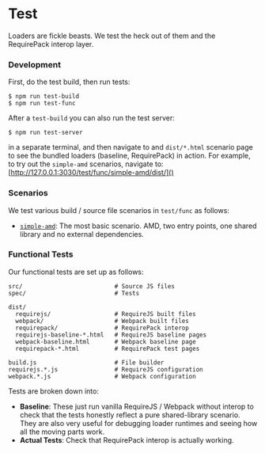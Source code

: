 Test
====

Loaders are fickle beasts. We test the heck out of them and the RequirePack
interop layer.

### Development

First, do the test build, then run tests:

```
$ npm run test-build
$ npm run test-func
```

After a `test-build` you can also run the test server:

```
$ npm run test-server
```

in a separate terminal, and then navigate to and `dist/*.html` scenario page
to see the bundled loaders (baseline, RequirePack) in action. For example,
to try out the `simple-amd` scenarios, navigate to:
[http://127.0.0.1:3030/test/func/simple-amd/dist/]()

### Scenarios

We test various build / source file scenarios in `test/func` as follows:

* [`simple-amd`](test/func/simple-amd): The most basic scenario. AMD, two entry
  points, one shared library and no external dependencies.

### Functional Tests

Our functional tests are set up as follows:

```
src/                          # Source JS files
spec/                         # Tests

dist/
  requirejs/                  # RequireJS built files
  webpack/                    # Webpack built files
  requirepack/                # RequirePack interop
  requirejs-baseline-*.html   # RequireJS baseline pages
  webpack-baseline.html       # Webpack baseline page
  requirepack-*.html          # RequirePack test pages

build.js                      # File builder
requirejs.*.js                # RequireJS configuration
webpack.*.js                  # Webpack configuration
```

Tests are broken down into:

* **Baseline**: These just run vanilla RequireJS / Webpack without interop to
  check that the tests honestly reflect a pure shared-library scenario. They
  are also very useful for debugging loader runtimes and seeing how all the
  moving parts work.
* **Actual Tests**: Check that RequirePack interop is actually working.
